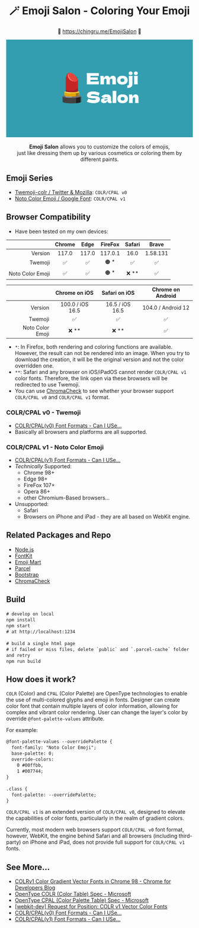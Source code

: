 <div align="center">

<h1>🪄 Emoji Salon - Coloring Your Emoji</h1>

🔗 https://chingru.me/EmojiSalon 🔗

![](src/image/social.png)

**Emoji Salon** allows you to customize the colors of emojis,<br> just like dressing them up by various cosmetics or coloring them by different paints.

</div>

## Emoji Series

- [Twemoji-colr / Twitter & Mozilla](https://github.com/mozilla/twemoji-colr): `COLR/CPAL v0`
- [Noto Color Emoji / Google Font](https://fonts.google.com/noto/specimen/Noto+Color+Emoji): `COLR/CPAL v1`


## Browser Compatibility

- Have been tested on my own devices:

|   | Chrome | Edge | FireFox | Safari | Brave |
| ---:|:----:|:----:|:----:|:----:|:----:|
| Version  | 117.0 | 117.0 | 117.0.1 | 16.0 | 1.58.131 |
|Twemoji| ✅ | ✅ | 🟠 * | ✅ | ✅ |
|Noto Color Emoji| ✅ | ✅ | 🟠 * | ❌ ** | ✅ | 

| |Chrome on iOS | Safari on iOS | Chrome on Android |
| ---:|:----:|:----:|:----:|
|Version| 100.0 / iOS 16.5 | 16.5 / iOS 16.5| 104.0 / Android 12|
|Twemoji| ✅ | ✅ | ✅ |
|Noto Color Emoji| ❌ ** | ❌ ** | ✅ |

- `*`: In Firefox, both rendering and coloring functions are available. However, the result can not be rendered into an image. When you try to download the creation, it will be the original version and not the color overridden one.
- `**`: Safari and any browser on iOS/iPadOS cannot render `COLR/CPAL v1` color fonts. Therefore, the link open via these browsers will be redirected to use Twemoji.
- You can use [ChromaCheck](https://pixelambacht.nl/chromacheck/) to see whether your browser support `COLR/CPAL v0` and `COLR/CPAL v1` format.


### COLR/CPAL v0 - Twemoji

- [COLR/CPAL(v0) Font Formats - Can I USe...](https://caniuse.com/colr)
- Basically all browsers and platforms are all supported.


### COLR/CPAL v1 - Noto Color Emoji

- [COLR/CPAL(v1) Font Formats - Can I USe...](https://caniuse.com/colr-v1)
- *Technically* Supported:
  - Chrome 98+
  - Edge 98+
  - FireFox 107+
  - Opera 86+
  - other Chromium-Based browsers...
- Unsupported:
  - Safari
  - Browsers on iPhone and iPad - they are all based on WebKit engine.


## Related Packages and Repo

- [Node.js](https://nodejs.org/)
- [FontKit](https://github.com/foliojs/fontkit)
- [Emoji Mart](https://github.com/missive/emoji-mart)
- [Parcel](https://parceljs.org/)
- [Bootstrap](https://getbootstrap.com/)
- [ChromaCheck](https://github.com/RoelN/ChromaCheck)

## Build

```
# develop on local
npm install
npm start
# at http://localhost:1234

# build a single html page
# if failed or miss files, delete `public` and `.parcel-cache` folder and retry
npm run build
```

## How does it work?

`COLR` (Color) and `CPAL` (Color Palette) are OpenType technologies to enable the use of multi-colored glyphs and emoji in fonts. Designer can create color font that contain multiple layers of color information, allowing for complex and vibrant color rendering. User can change the layer's color by override `@font-palette-values` attribute.

For example:

```
@font-palette-values --overridePalette {
  font-family: "Noto Color Emoji";
  base-palette: 0;
  override-colors:
    0 #00ffbb,
    1 #007744;
}

.class {
  font-palette: --overridePalette;
}
```

`COLR/CPAL v1` is an extended version of `COLR/CPAL v0`, designed to elevate the capabilities of color fonts, particularly in the realm of gradient colors.

Currently, most modern web browsers support `COLR/CPAL v0` font format, however, WebKit, the engine behind Safari and all browsers (including third-party) on iPhone and iPad, does not provide full support for `COLR/CPAL v1` fonts. 


## See More...

- [COLRv1 Color Gradient Vector Fonts in Chrome 98 - Chrome for Developers Blog](https://developer.chrome.com/blog/colrv1-fonts/)
- [OpenType COLR (Color Table) Spec - Microsoft](https://learn.microsoft.com/en-us/typography/opentype/spec/colr)
- [OpenType CPAL (Color Palette Table) Spec - Microsoft](https://learn.microsoft.com/en-us/typography/opentype/spec/cpal)
- [\[webkit-dev\] Request for Position: COLR v1 Vector Color Fonts](https://lists.webkit.org/pipermail/webkit-dev/2021-May/031839.html)
- [COLR/CPAL(v0) Font Formats - Can I USe...](https://caniuse.com/colr)
- [COLR/CPAL(v1) Font Formats - Can I USe...](https://caniuse.com/colr-v1)
